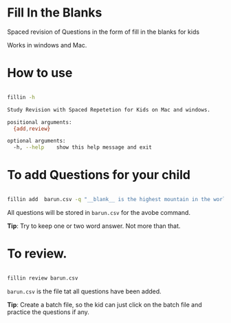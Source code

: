 # Fill In the Blanks 
Spaced revision of Questions in the form of fill in the blanks for kids

Works in windows and Mac.


#  How to use

```bash

fillin -h

Study Revision with Spaced Repetetion for Kids on Mac and windows.

positional arguments:
  {add,review}

optional arguments:
  -h, --help    show this help message and exit

```

# To add Questions for your child

```bash

fillin add  barun.csv -q "__blank__ is the highest mountain in the world" -a "mt. everest"

```
All questions will be stored in ``barun.csv`` for the avobe command.

**Tip**: Try to keep one or two word answer. Not more than that.

# To review.

```bash

fillin review barun.csv

```

``barun.csv`` is the file tat all questions have been added.

**Tip**: Create a batch file, so the kid can just click on the batch file and practice the questions if any.


